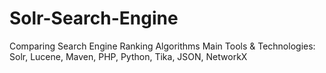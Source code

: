 # Solr-Search-Engine
Comparing Search Engine Ranking Algorithms
Main Tools & Technologies: Solr, Lucene, Maven, PHP, Python, Tika, JSON, NetworkX
